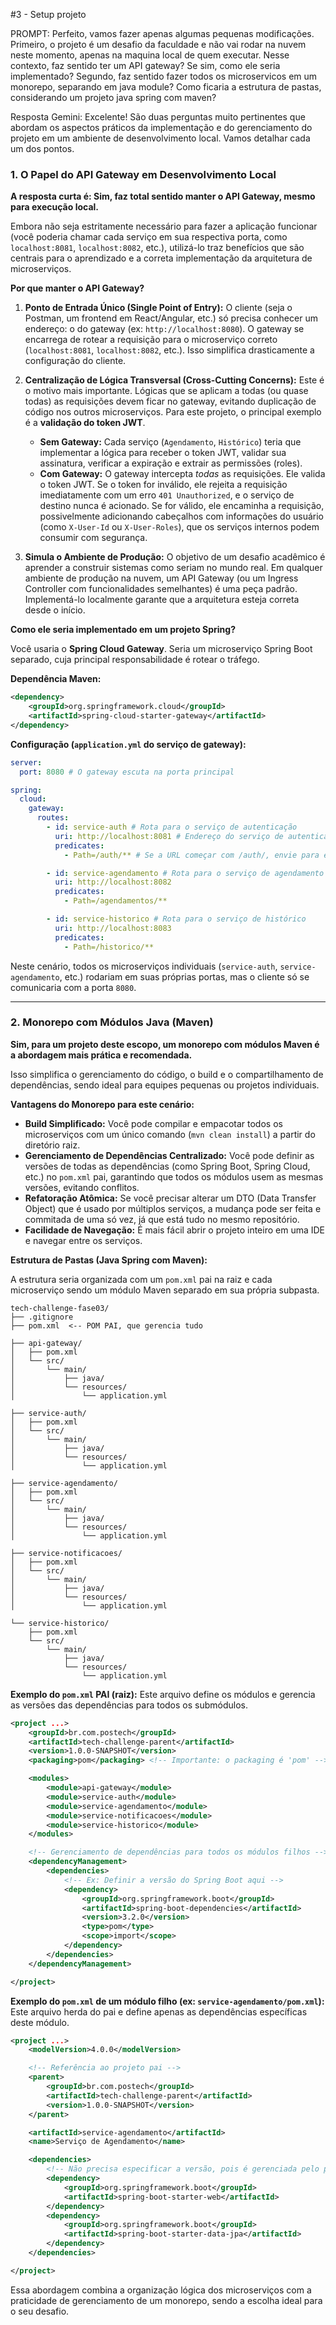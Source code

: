 #3 - Setup projeto

PROMPT: 
Perfeito, vamos fazer apenas algumas pequenas modificações. Primeiro, o projeto é um desafio da faculdade e não vai rodar na nuvem neste momento, apenas na maquina local de quem executar. Nesse contexto, faz sentido ter um API gateway? Se sim, como ele seria implementado?
Segundo, faz sentido fazer todos os microservicos em um monorepo, separando em java module? Como ficaria a estrutura de pastas, considerando um projeto java spring com maven?

Resposta Gemini:
Excelente! São duas perguntas muito pertinentes que abordam os aspectos práticos da implementação e do gerenciamento do projeto em um ambiente de desenvolvimento local. Vamos detalhar cada um dos pontos.

### 1. O Papel do API Gateway em Desenvolvimento Local

**A resposta curta é: Sim, faz total sentido manter o API Gateway, mesmo para execução local.**

Embora não seja estritamente necessário para fazer a aplicação funcionar (você poderia chamar cada serviço em sua respectiva porta, como `localhost:8081`, `localhost:8082`, etc.), utilizá-lo traz benefícios que são centrais para o aprendizado e a correta implementação da arquitetura de microserviços.

**Por que manter o API Gateway?**

1.  **Ponto de Entrada Único (Single Point of Entry):** O cliente (seja o Postman, um frontend em React/Angular, etc.) só precisa conhecer um endereço: o do gateway (ex: `http://localhost:8080`). O gateway se encarrega de rotear a requisição para o microserviço correto (`localhost:8081`, `localhost:8082`, etc.). Isso simplifica drasticamente a configuração do cliente.

2.  **Centralização de Lógica Transversal (Cross-Cutting Concerns):** Este é o motivo mais importante. Lógicas que se aplicam a todas (ou quase todas) as requisições devem ficar no gateway, evitando duplicação de código nos outros microserviços. Para este projeto, o principal exemplo é a **validação do token JWT**.
    *   **Sem Gateway:** Cada serviço (`Agendamento`, `Histórico`) teria que implementar a lógica para receber o token JWT, validar sua assinatura, verificar a expiração e extrair as permissões (roles).
    *   **Com Gateway:** O gateway intercepta *todas* as requisições. Ele valida o token JWT. Se o token for inválido, ele rejeita a requisição imediatamente com um erro `401 Unauthorized`, e o serviço de destino nunca é acionado. Se for válido, ele encaminha a requisição, possivelmente adicionando cabeçalhos com informações do usuário (como `X-User-Id` ou `X-User-Roles`), que os serviços internos podem consumir com segurança.

3.  **Simula o Ambiente de Produção:** O objetivo de um desafio acadêmico é aprender a construir sistemas como seriam no mundo real. Em qualquer ambiente de produção na nuvem, um API Gateway (ou um Ingress Controller com funcionalidades semelhantes) é uma peça padrão. Implementá-lo localmente garante que a arquitetura esteja correta desde o início.

**Como ele seria implementado em um projeto Spring?**

Você usaria o **Spring Cloud Gateway**. Seria um microserviço Spring Boot separado, cuja principal responsabilidade é rotear o tráfego.

**Dependência Maven:**
```xml
<dependency>
    <groupId>org.springframework.cloud</groupId>
    <artifactId>spring-cloud-starter-gateway</artifactId>
</dependency>
```

**Configuração (`application.yml` do serviço de gateway):**
```yaml
server:
  port: 8080 # O gateway escuta na porta principal

spring:
  cloud:
    gateway:
      routes:
        - id: service-auth # Rota para o serviço de autenticação
          uri: http://localhost:8081 # Endereço do serviço de autenticação
          predicates:
            - Path=/auth/** # Se a URL começar com /auth/, envie para este serviço

        - id: service-agendamento # Rota para o serviço de agendamento
          uri: http://localhost:8082
          predicates:
            - Path=/agendamentos/**

        - id: service-historico # Rota para o serviço de histórico
          uri: http://localhost:8083
          predicates:
            - Path=/historico/**
```
Neste cenário, todos os microserviços individuais (`service-auth`, `service-agendamento`, etc.) rodariam em suas próprias portas, mas o cliente só se comunicaria com a porta `8080`.

---

### 2. Monorepo com Módulos Java (Maven)

**Sim, para um projeto deste escopo, um monorepo com módulos Maven é a abordagem mais prática e recomendada.**

Isso simplifica o gerenciamento do código, o build e o compartilhamento de dependências, sendo ideal para equipes pequenas ou projetos individuais.

**Vantagens do Monorepo para este cenário:**

*   **Build Simplificado:** Você pode compilar e empacotar todos os microserviços com um único comando (`mvn clean install`) a partir do diretório raiz.
*   **Gerenciamento de Dependências Centralizado:** Você pode definir as versões de todas as dependências (como Spring Boot, Spring Cloud, etc.) no `pom.xml` pai, garantindo que todos os módulos usem as mesmas versões, evitando conflitos.
*   **Refatoração Atômica:** Se você precisar alterar um DTO (Data Transfer Object) que é usado por múltiplos serviços, a mudança pode ser feita e commitada de uma só vez, já que está tudo no mesmo repositório.
*   **Facilidade de Navegação:** É mais fácil abrir o projeto inteiro em uma IDE e navegar entre os serviços.

**Estrutura de Pastas (Java Spring com Maven):**

A estrutura seria organizada com um `pom.xml` pai na raiz e cada microserviço sendo um módulo Maven separado em sua própria subpasta.

```
tech-challenge-fase03/
├── .gitignore
├── pom.xml  <-- POM PAI, que gerencia tudo

├── api-gateway/
│   ├── pom.xml
│   └── src/
│       └── main/
│           ├── java/
│           └── resources/
│               └── application.yml

├── service-auth/
│   ├── pom.xml
│   └── src/
│       └── main/
│           ├── java/
│           └── resources/
│               └── application.yml

├── service-agendamento/
│   ├── pom.xml
│   └── src/
│       └── main/
│           ├── java/
│           └── resources/
│               └── application.yml

├── service-notificacoes/
│   ├── pom.xml
│   └── src/
│       └── main/
│           ├── java/
│           └── resources/
│               └── application.yml

└── service-historico/
    ├── pom.xml
    └── src/
        └── main/
            ├── java/
            └── resources/
                └── application.yml
```

**Exemplo do `pom.xml` PAI (raiz):**
Este arquivo define os módulos e gerencia as versões das dependências para todos os submódulos.

```xml
<project ...>
    <groupId>br.com.postech</groupId>
    <artifactId>tech-challenge-parent</artifactId>
    <version>1.0.0-SNAPSHOT</version>
    <packaging>pom</packaging> <!-- Importante: o packaging é 'pom' -->

    <modules>
        <module>api-gateway</module>
        <module>service-auth</module>
        <module>service-agendamento</module>
        <module>service-notificacoes</module>
        <module>service-historico</module>
    </modules>

    <!-- Gerenciamento de dependências para todos os módulos filhos -->
    <dependencyManagement>
        <dependencies>
            <!-- Ex: Definir a versão do Spring Boot aqui -->
            <dependency>
                <groupId>org.springframework.boot</groupId>
                <artifactId>spring-boot-dependencies</artifactId>
                <version>3.2.0</version>
                <type>pom</type>
                <scope>import</scope>
            </dependency>
        </dependencies>
    </dependencyManagement>

</project>
```

**Exemplo do `pom.xml` de um módulo filho (ex: `service-agendamento/pom.xml`):**
Este arquivo herda do pai e define apenas as dependências específicas deste módulo.

```xml
<project ...>
    <modelVersion>4.0.0</modelVersion>

    <!-- Referência ao projeto pai -->
    <parent>
        <groupId>br.com.postech</groupId>
        <artifactId>tech-challenge-parent</artifactId>
        <version>1.0.0-SNAPSHOT</version>
    </parent>

    <artifactId>service-agendamento</artifactId>
    <name>Serviço de Agendamento</name>

    <dependencies>
        <!-- Não precisa especificar a versão, pois é gerenciada pelo pai -->
        <dependency>
            <groupId>org.springframework.boot</groupId>
            <artifactId>spring-boot-starter-web</artifactId>
        </dependency>
        <dependency>
            <groupId>org.springframework.boot</groupId>
            <artifactId>spring-boot-starter-data-jpa</artifactId>
        </dependency>
    </dependencies>

</project>
```

Essa abordagem combina a organização lógica dos microserviços com a praticidade de gerenciamento de um monorepo, sendo a escolha ideal para o seu desafio.
